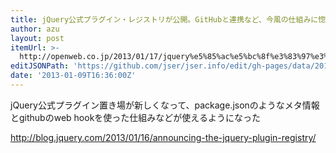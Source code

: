 ```yaml
---
title: jQuery公式プラグイン・レジストリが公開。GitHubと連携など、今風の仕組みに惚れ惚れ | OpenWeb
author: azu
layout: post
itemUrl: >-
  http://openweb.co.jp/2013/01/17/jquery%e5%85%ac%e5%bc%8f%e3%83%97%e3%83%a9%e3%82%b0%e3%82%a4%e3%83%b3%e3%83%bb%e3%83%ac%e3%82%b8%e3%82%b9%e3%83%88%e3%83%aa%e3%81%8c%e5%85%ac%e9%96%8b%e3%80%82github%e3%81%a8%e9%80%a3%e6%90%ba/
editJSONPath: 'https://github.com/jser/jser.info/edit/gh-pages/data/2013/01/index.json'
date: '2013-01-09T16:36:00Z'
---
```

jQuery公式プラグイン置き場が新しくなって、package.jsonのようなメタ情報とgithubのweb hookを使った仕組みなどが使えるようになった

http://blog.jquery.com/2013/01/16/announcing-the-jquery-plugin-registry/
